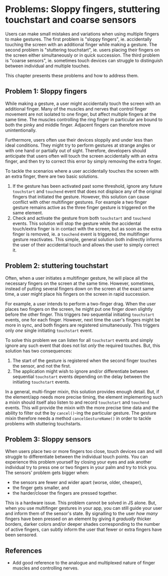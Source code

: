 # Problems: Sloppy fingers, stuttering touchstart and coarse sensors

Users can make small mistakes and variations when using multiple fingers to make gestures.
The first problem is "sloppy fingers", 
ie. accidentally touching the screen with an additional finger while making a gesture.
The second problem is "stuttering touchstart", 
ie. users placing their fingers on the screen either simultaneously or in quick succession.
The third problem is "coarse sensors", 
ie. sometimes touch devices can struggle to distinguish between individual and multiple touches.

This chapter presents these problems and how to address them.

## Problem 1: Sloppy fingers     

While making a gesture, a user might accidentally touch the screen with an additional finger.
Many of the muscles and nerves that control finger movement are not isolated to one finger, but 
affect multiple fingers at the same time.
The muscles controlling the ring finger in particular are bound to both the pinky and middle finger.
Adjacent fingers can therefore move unintentionally.

Furthermore, users often use their devices sloppily and under less than ideal conditions.
They might try to perform gestures at strange angles or with one hand or partially out of sight.
Therefore, developers should anticipate that users often will touch the screen accidentally with 
an extra finger, and then try to correct this error by simply removing the extra finger.

To tackle the scenarios where a user accidentally touches the screen with an extra finger,
there are two basic solutions.
1. If the gesture has been activated past some threshold, ignore any future `touchstart` and `touchend` 
event that does not displace any of the original fingers that initiated the gesture.
However, this solution can cause conflict with other multifinger gestures.
For example a two finger gesture remains active as the three finger gesture is triggered on the same element.
2. Check and activate the gesture from both `touchstart` and `touchend` events.
This solution will stop the gesture while the accidental touch/extra finger is in contact with the screen,
but as soon as the extra finger is removed, ie. a `touchend` event is triggered, 
the multifinger gesture reactivates.
This simple, general solution both indirectly informs the user of their accidental touch 
and allows the user to simply correct it. 

## Problem 2: stuttering touchstart

Often, when a user initiates a multifinger gesture, he will place all the necessary fingers on the screen at the same time.
However, sometimes, instead of putting several fingers down on the screen at the exact same time,
a user might place his fingers on the screen in rapid succession.

For example, a user intends to perform a two-finger drag.
When the user places two fingers on the screen,
he might put one finger down slightly before the other finger.
This triggers *two* sequential initiating `touchstart` events, one for each finger.
However, next time the user's fingers might be more in sync, and both fingers are registered simultaneously.
This triggers only *one* single initiating `touchstart` event.

To solve this problem we can listen for all `touchstart` events and simply ignore any 
such event that does not list *only* the required touches. 
But, this solution has two consequences:
1. The start of the gesture is registered when the second finger touches the sensor, and not the first.
2. The application might wish to ignore and/or differentiate between sequential `touchstart` events 
depending on the delay between the initiating `touchstart` events.

In a general, multi-finger mixin, this solution provides enough detail.
But, if the element/app needs more precise timing,
the element implementing such a mixin should itself also listen to and record `touchstart` and `touchend` events. 
This will provide the mixin with the more precise time data and the ability to filter out the by 
`cancel()`-ing the particular gesture.
The gesture mixin therefore needs a method `cancelGestureName()` in order to tackle problems with stuttering touchstarts.

## Problem 3: Sloppy sensors

When users place two or more fingers too close, 
touch devices can and will struggle to differentiate between the individual touch points.
You can experience this problem yourself by closing your eyes and ask another individual try to press one or two fingers
in your palm and try to trick you.
The sensors' problem gets bigger when:
* the sensors are fewer and wider apart (worse, older, cheaper),
* the finger gets smaller, and
* the harder/closer the fingers are pressed together.

This is a hardware issue. This problem cannot be solved in JS alone.
But, when you use multifinger gestures in your app, 
you can still guide your user and inform them of the sensor's state.
By signalling to the user *how many* fingers have been pressed on an element
by giving it *gradually* thicker borders, darker colors and/or deeper shades corresponding
to the number of active fingers, can subtly inform the user that fewer or extra fingers have been sensored.

## References

* Add good reference to the analogue and multiplexed nature of finger muscles and controlling nerves.